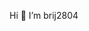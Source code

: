 Hi 👋  I’m brij2804


<!---
brij2804/brij2804 is a ✨ special ✨ repository because its `README.md` (this file) appears on your GitHub profile.
You can click the Preview link to take a look at your changes.
--->
